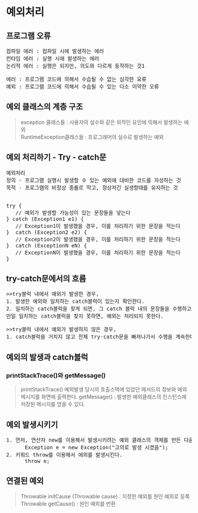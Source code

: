 # 예외처리
## 프로그램 오류
<pre>
컴파일 에러 : 컴파일 시에 발생하는 에러
런타임 에러 : 실행 시에 발생하는 에러
논리적 에러 : 실행은 되지만, 의도와 다르게 동작하는 것1

에러 : 프로그램 코드에 의해서 수습될 수 없는 심각한 요류
예외 : 프로그램 코드에 의해서 수습될 수 있는 다소 미약한 오류
</pre>

## 예외 클래스의 계층 구조
> exception 클래스들 : 사용자의 실수와 같은 외적인 요인에 의해서 발생하는 예외     
> RuntimeException클래스들 :  프로그래머의 실수로 발생하는 예외

## 예외 처리하기 - Try - catch문

<pre>
예외처리
정의 - 프로그램 실행시 발생할 수 있는 예외에 대비한 코드를 자성하는 것
목적 - 프로그램의 비정상 종룔르 막고, 정상저긴 실생항태를 유지하는 것


try { 
   // 예외가 발생할 가능성이 있는 문장들을 넣는다
} catch (Exception1 e1) {
   // Exception1이 발생했을 경우, 이를 처리하기 위한 문장을 적는다
}  catch (Exception2 e2) {
   // Exception2이 발생했을 경우, 이를 처리하기 위한 문장을 적는다
}  catch (ExceptionN eN) {
   // ExceptionN이 발생했을 경우, 이를 처리하기 위한 문장을 적는다
} 
</pre>

## try-catch문에서의 흐름
<pre>
>>try블럭 내에서 예외가 발생한 경우,
1. 발생한 예외와 일치하는 catch블럭이 있는지 확인한다.
2. 일치하는 catch블럭을 찾게 되면, 그 catch 블럭 내의 문장들을 수행하고 전체 try-catch문을 빠져나가서 그 다음 문자을 계속해서 수행한다. 
만일 일치하는 catch블럭을 찾지 못하면, 예외는 처리되지 못한다.

>>try블럭 내에서 예외가 발생하지 않은 경우,
1. catch블럭을 거치지 않고 전체 try-catch문을 빠져나가서 수행을 계속한다.
</pre>

## 예외의 발생과 catch블럭
### printStackTrace()와 getMessage()
> printStackTrace() 예외발생 당시의 호출스택에 있었던 메서드의 정보와 에외 메시지를 화면에 출력한다.
> getMessage() : 발생한 예외클래스의 인스턴스에 저장된 메시지를 얻을 수 있다.

## 예외 발생시키기
<pre>
1. 먼저, 연산자 new를 이용해서 발생시키려는 예외 클래스의 객체를 만든 다음
      Exception e = new Exception("고의로 발생 시켰음");
2. 키워드 throw를 이용해서 에외를 발생시킨다.
      throw e;
</pre>

## 연결된 예외
> Throwable initCause (Throwable cause) : 지정한 예외를 원인 예외로 등록
Throwable getCause() : 원인 예외를 반환
